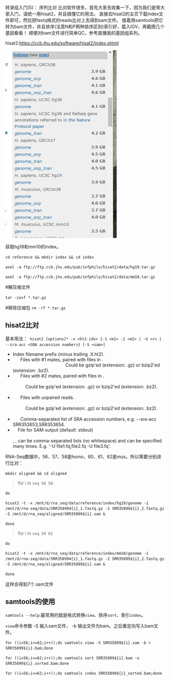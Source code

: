 转录组入门(5)： 序列比对
比对软件很多，首先大家去收集一下，因为我们是带大家入门，请统一用hisat2，并且搞懂它的用法。
直接去hisat2的主页下载index文件即可，然后把fastq格式的reads比对上去得到sam文件。
接着用samtools把它转为bam文件，并且排序(注意N和P两种排序区别)索引好，载入IGV，再截图几个基因看看！
顺便对bam文件进行简单QC，参考直播我的基因组系列。

hisat2:https://ccb.jhu.edu/software/hisat2/index.shtml

![](https://github.com/CLDIAO/learning-RNA-Seq/blob/master/graph/5/1.JPG)

获取hg19和mm10的index。

`cd reference && mkdir index && cd index`

`axel -a ftp://ftp.ccb.jhu.edu/pub/infphilo/hisat2/data/hg19.tar.gz`

`axel -a ftp://ftp.ccb.jhu.edu/pub/infphilo/hisat2/data/mm10.tar.gz`

#解压缩文件

`tar -zxvf *.tar.gz`

#移除压缩包
`rm -rf *.tar.gz`

hisat2比对
-----------

基本用法：` hisat2 [options]* -x <ht2-idx> {-1 <m1> -2 <m2> | -U <r> | --sra-acc <SRA accession number>} [-S <sam>]`

* <ht2-idx>  Index filename prefix (minus trailing .X.ht2).                                                                
* <m1>       Files with #1 mates, paired with files in <m2>.                                                                                            Could be gzip'ed (extension: .gz) or bzip2'ed (extension: .bz2).                                              
* <m2>       Files with #2 mates, paired with files in <m1>.                                                                            
            Could be gzip'ed (extension: .gz) or bzip2'ed (extension: .bz2).                                             
* <r>        Files with unpaired reads.                                                                                                
           Could be gzip'ed (extension: .gz) or bzip2'ed (extension: .bz2).                                             
* <SRA accession number>        Comma-separated list of SRA accession numbers, e.g. --sra-acc SRR353653,SRR353654.        
* <sam>      File for SAM output (default: stdout)                                                                                       
<m1>, <m2>, <r> can be comma-separated lists (no whitespace) and can be specified many times.  E.g. '-U file1.fq,file2.fq -U file3.fq'.

RNA-Seq数据中，56、57、58是homo，60、61、62是mus，所以需要分别进行比对：

`mkdir aligned && cd aligned`

>for i in `seq 56 58· `

`do`

`hisat2 -t -x /mnt/d/rna_seq/data/reference/index/hg19/genome -1 /mnt/d/rna-seq/data/SRR358994{i}_1.fastq.gz -2 SRR35899${i}_2.fastq.gz -S /mnt/d/rna_seq/aligned/SRR35899${i}.sam &`

`done`

>for i in `seq 59 62` 

`do `

`hisat2 -t -x /mnt/d/rna_seq/data/reference/index/mm10/genome -1 /mnt/d/rna-seq/data/SRR358994{i}_1.fastq.gz -2 SRR35899${i}_2.fastq.gz -S /mnt/d/rna_seq/aligned/SRR35899${i}.sam &`

`done`

这样会得到7个.sam文件




samtools的使用
---------
`samtools --help`:最常用的就是格式转换`view`、排序`sort`、索引`index`。

`view`命令参数 -S 输入sam文件， -b 输出文件为bam。之后重定向写入bam文件。

`for ((i=56;i<=62;i++));do samtools view -S SRR35899${i}.sam -b > SRR35899${i}.bam;done`

`for ((i=56;i<=62;i++));do samtools sort SRR35899${i}.bam -o SRR35899${i}.sorted.bam;done`

`for ((i=56;i<=62;i++));do samtools index SRR35899${i}_sorted.bam;done`




